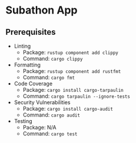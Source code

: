 # Subathon App

## Prerequisites

* Linting
  * Package: `rustup component add clippy`
  * Command: `cargo clippy`
* Formatting
  * Package: `rustup component add rustfmt`
  * Command: `cargo fmt`
* Code Coverage
  * Package: `cargo install cargo-tarpaulin`
  * Command: `cargo tarpaulin --ignore-tests`
* Security Vulnerabilities
  * Package: `cargo install cargo-audit`
  * Command: `cargo audit`
* Testing
  * Package: N/A
  * Command: `cargo test`

